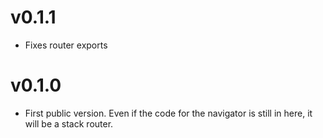# v0.1.1
* Fixes router exports

# v0.1.0
* First public version. Even if the code for the navigator is still in here, it will be a stack router.